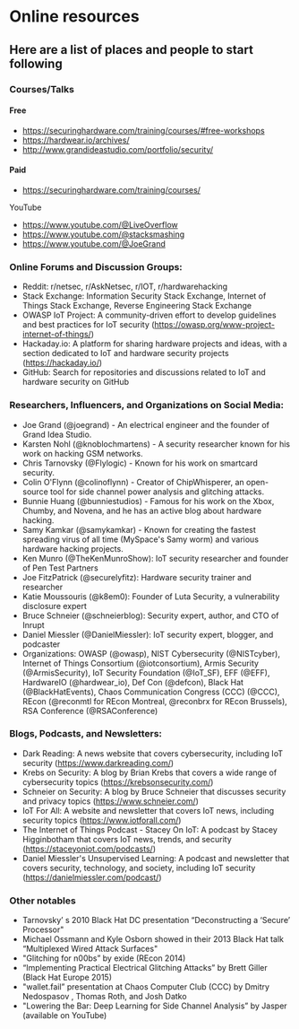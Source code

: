 # Online resources
## Here are a list of places and people to start following

### Courses/Talks 
#### Free
 - https://securinghardware.com/training/courses/#free-workshops
 - https://hardwear.io/archives/
 - http://www.grandideastudio.com/portfolio/security/
#### Paid
 - https://securinghardware.com/training/courses/

YouTube
 - https://www.youtube.com/@LiveOverflow
 - https://www.youtube.com/@stacksmashing
 - https://www.youtube.com/@JoeGrand

### Online Forums and Discussion Groups:
- Reddit: r/netsec, r/AskNetsec, r/IOT, r/hardwarehacking
- Stack Exchange: Information Security Stack Exchange, Internet of Things Stack Exchange, Reverse Engineering Stack Exchange
- OWASP IoT Project: A community-driven effort to develop guidelines and best practices for IoT security (https://owasp.org/www-project-internet-of-things/)
- Hackaday.io: A platform for sharing hardware projects and ideas, with a section dedicated to IoT and hardware security projects (https://hackaday.io/)
- GitHub: Search for repositories and discussions related to IoT and hardware security on GitHub

### Researchers, Influencers, and Organizations on Social Media:
- Joe Grand (@joegrand) - An electrical engineer and the founder of Grand Idea Studio.
- Karsten Nohl (@knoblochmartens) - A security researcher known for his work on hacking GSM networks.
- Chris Tarnovsky (@Flylogic) - Known for his work on smartcard security.
- Colin O'Flynn (@colinoflynn) - Creator of ChipWhisperer, an open-source tool for side channel power analysis and glitching attacks.
- Bunnie Huang (@bunniestudios) - Famous for his work on the Xbox, Chumby, and Novena, and he has an active blog about hardware hacking.
- Samy Kamkar (@samykamkar) - Known for creating the fastest spreading virus of all time (MySpace's Samy worm) and various hardware hacking projects.
- Ken Munro (@TheKenMunroShow): IoT security researcher and founder of Pen Test Partners
- Joe FitzPatrick (@securelyfitz): Hardware security trainer and researcher
- Katie Moussouris (@k8em0): Founder of Luta Security, a vulnerability disclosure expert
- Bruce Schneier (@schneierblog): Security expert, author, and CTO of Inrupt
- Daniel Miessler (@DanielMiessler): IoT security expert, blogger, and podcaster
- Organizations: OWASP (@owasp), NIST Cybersecurity (@NISTcyber), Internet of Things Consortium (@iotconsortium), Armis Security (@ArmisSecurity), IoT Security Foundation (@IoT_SF), EFF (@EFF), HardwareIO (@hardwear_io), Def Con (@defcon), Black Hat (@BlackHatEvents), Chaos Communication Congress (CCC) (@CCC), REcon (@reconmtl for REcon Montreal, @reconbrx for REcon Brussels), RSA Conference (@RSAConference)

### Blogs, Podcasts, and Newsletters:
- Dark Reading: A news website that covers cybersecurity, including IoT security (https://www.darkreading.com/)
- Krebs on Security: A blog by Brian Krebs that covers a wide range of cybersecurity topics (https://krebsonsecurity.com/)
- Schneier on Security: A blog by Bruce Schneier that discusses security and privacy topics (https://www.schneier.com/)
- IoT For All: A website and newsletter that covers IoT news, including security topics (https://www.iotforall.com/)
- The Internet of Things Podcast - Stacey On IoT: A podcast by Stacey Higginbotham that covers IoT news, trends, and security (https://staceyoniot.com/podcasts/)
- Daniel Miessler's Unsupervised Learning: A podcast and newsletter that covers security, technology, and society, including IoT security (https://danielmiessler.com/podcast/)

### Other notables
- Tarnovsky’ s 2010 Black Hat DC presentation “Deconstructing a ‘Secure’ Processor"
- Michael Ossmann and Kyle Osborn showed in their 2013 Black Hat talk “Multiplexed Wired Attack Surfaces"
- "Glitching for n00bs” by exide (REcon 2014)
- “Implementing Practical Electrical Glitching Attacks” by Brett Giller (Black Hat Europe 2015)
- "wallet.fail” presentation at Chaos Computer Club (CCC) by Dmitry Nedospasov , Thomas Roth, and Josh Datko
- "Lowering the Bar: Deep Learning for Side Channel Analysis” by Jasper (available on YouTube)
